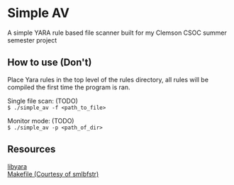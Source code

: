 # Simple AV
A simple YARA rule based file scanner built for my Clemson CSOC summer semester project

## How to use (Don't)

Place Yara rules in the top level of the rules directory, all rules will be compiled the first time the program is ran.

Single file scan:  (TODO)  
`$ ./simple_av -f <path_to_file>`

Monitor mode: (TODO)  
`$ ./simple_av -p <path_of_dir>`

## Resources
[libyara](https://github.com/VirusTotal/yara)  
[Makefile (Courtesy of smlbfstr)](https://github.com/smlbfstr/Makefile)